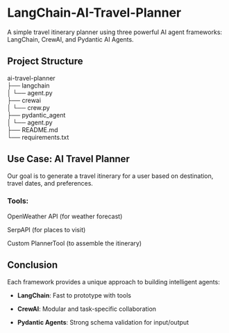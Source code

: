 # LangChain-AI-Travel-Planner

A simple travel itinerary planner using three powerful AI agent frameworks: LangChain, CrewAI, and Pydantic AI Agents.

## Project Structure
ai-travel-planner \
├── langchain \
│   └── agent.py \
├── crewai \
│   └── crew.py \
├── pydantic_agent \
│   └── agent.py \
├── README.md  
└── requirements.txt  

## Use Case: AI Travel Planner

Our goal is to generate a travel itinerary for a user based on destination, travel dates, and preferences.

### Tools:

OpenWeather API (for weather forecast)

SerpAPI (for places to visit)

Custom PlannerTool (to assemble the itinerary)


## Conclusion

Each framework provides a unique approach to building intelligent agents:

- **LangChain**: Fast to prototype with tools

- **CrewAI**: Modular and task-specific collaboration

- **Pydantic Agents**: Strong schema validation for input/output
